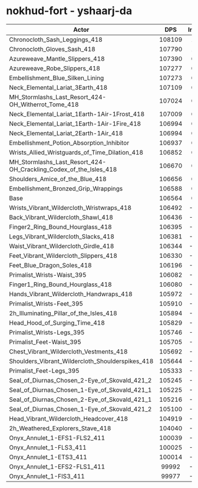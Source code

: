 # nokhud-fort - yshaarj-da
| Actor | DPS | Increase |
|---|:---:|:---:|
|Chronocloth_Sash_Leggings_418|108109|1.45%|
|Chronocloth_Gloves_Sash_418|107790|1.15%|
|Azureweave_Mantle_Slippers_418|107390|0.78%|
|Azureweave_Robe_Slippers_418|107277|0.67%|
|Embellishment_Blue_Silken_Lining|107273|0.67%|
|Neck_Elemental_Lariat_3Earth_418|107109|0.51%|
|MH_Stormlashs_Last_Resort_424-OH_Witherrot_Tome_418|107024|0.43%|
|Neck_Elemental_Lariat_1Earth-1Air-1Frost_418|107009|0.42%|
|Neck_Elemental_Lariat_1Earth-1Air-1Fire_418|106994|0.40%|
|Neck_Elemental_Lariat_2Earth-1Air_418|106994|0.40%|
|Embellishment_Potion_Absorption_Inhibitor|106937|0.35%|
|Wrists_Allied_Wristguards_of_Time_Dilation_418|106852|0.27%|
|MH_Stormlashs_Last_Resort_424-OH_Crackling_Codex_of_the_Isles_418|106670|0.10%|
|Shoulders_Amice_of_the_Blue_418|106656|0.09%|
|Embellishment_Bronzed_Grip_Wrappings|106588|0.02%|
|Base|106564|0.00%|
|Wrists_Vibrant_Wildercloth_Wristwraps_418|106492|-0.07%|
|Back_Vibrant_Wildercloth_Shawl_418|106436|-0.12%|
|Finger2_Ring_Bound_Hourglass_418|106395|-0.16%|
|Legs_Vibrant_Wildercloth_Slacks_418|106381|-0.17%|
|Waist_Vibrant_Wildercloth_Girdle_418|106344|-0.21%|
|Feet_Vibrant_Wildercloth_Slippers_418|106330|-0.22%|
|Feet_Blue_Dragon_Soles_418|106196|-0.35%|
|Primalist_Wrists-Waist_395|106082|-0.45%|
|Finger1_Ring_Bound_Hourglass_418|106080|-0.45%|
|Hands_Vibrant_Wildercloth_Handwraps_418|105972|-0.56%|
|Primalist_Wrists-Feet_395|105910|-0.61%|
|2h_Illuminating_Pillar_of_the_Isles_418|105894|-0.63%|
|Head_Hood_of_Surging_Time_418|105829|-0.69%|
|Primalist_Wrists-Legs_395|105746|-0.77%|
|Primalist_Feet-Waist_395|105705|-0.81%|
|Chest_Vibrant_Wildercloth_Vestments_418|105692|-0.82%|
|Shoulders_Vibrant_Wildercloth_Shoulderspikes_418|105644|-0.86%|
|Primalist_Feet-Legs_395|105333|-1.16%|
|Seal_of_Diurnas_Chosen_2-Eye_of_Skovald_421_2|105245|-1.24%|
|Seal_of_Diurnas_Chosen_1-Eye_of_Skovald_421_1|105225|-1.26%|
|Seal_of_Diurnas_Chosen_2-Eye_of_Skovald_421_1|105216|-1.26%|
|Seal_of_Diurnas_Chosen_1-Eye_of_Skovald_421_2|105100|-1.37%|
|Head_Vibrant_Wildercloth_Headcover_418|104919|-1.54%|
|2h_Weathered_Explorers_Stave_418|104040|-2.37%|
|Onyx_Annulet_1-EFS1-FLS2_411|100039|-6.12%|
|Onyx_Annulet_1-FLS3_411|100025|-6.14%|
|Onyx_Annulet_1-ETS3_411|100014|-6.15%|
|Onyx_Annulet_1-EFS2-FLS1_411|99992|-6.17%|
|Onyx_Annulet_1-FIS3_411|99977|-6.18%|
